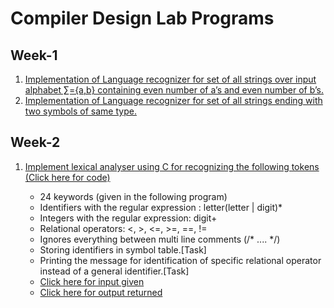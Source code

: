 # Compiler Design Lab Programs

<h2>Week-1</h2>
<ol>
<li><a href="https://github.com/bineethkumar/Compiler-Design-Lab/blob/master/Week1-Lab-Exercise/problem1.cpp">Implementation of Language recognizer for set of all strings over input alphabet ∑={a,b}
containing even number of a’s and even number of b’s.</a></li>
<li><a href="https://github.com/bineethkumar/Compiler-Design-Lab/blob/master/Week1-Lab-Exercise/problem2.cpp">Implementation of Language recognizer for set of all strings ending with two symbols of
same type.</a></li>
</ol>
<h2>Week-2</h2>
<ol>
<li><a href="https://github.com/bineethkumar/AP19110010396-CSE306L/blob/master/Week2-Lab-Exercise/program1.c">Implement lexical analyser using C for recognizing the following tokens (Click here for code)</a></li>
<ul>
<li>24 keywords (given in the following program)</li>
<li>Identifiers with the regular expression : letter(letter | digit)*</li>
<li>Integers with the regular expression: digit+</li>
<li>Relational operators: <, >, <=, >=, ==, !=</li>
<li>Ignores everything between multi line comments (/* .... */)</li>
<li>Storing identifiers in symbol table.[Task]</li>
<li>Printing the message for identification of specific relational operator instead
of a general identifier.[Task]</li>
<li><a href="https://github.com/bineethkumar/AP19110010396-CSE306L/blob/master/Week2-Lab-Exercise/input.txt">Click here for input given</a></li> 
<li><a href="https://github.com/bineethkumar/AP19110010396-CSE306L/blob/master/Week2-Lab-Exercise/output.txt">Click here for output returned</a></li>
<ul>
</ol>